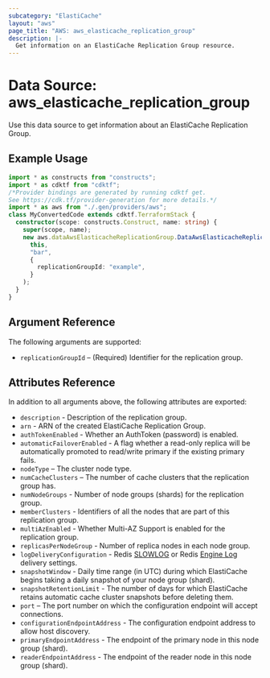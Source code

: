 ```yaml
---
subcategory: "ElastiCache"
layout: "aws"
page_title: "AWS: aws_elasticache_replication_group"
description: |-
  Get information on an ElastiCache Replication Group resource.
---
```


# Data Source: aws_elasticache_replication_group

Use this data source to get information about an ElastiCache Replication Group.

## Example Usage

```typescript
import * as constructs from "constructs";
import * as cdktf from "cdktf";
/*Provider bindings are generated by running cdktf get.
See https://cdk.tf/provider-generation for more details.*/
import * as aws from "./.gen/providers/aws";
class MyConvertedCode extends cdktf.TerraformStack {
  constructor(scope: constructs.Construct, name: string) {
    super(scope, name);
    new aws.dataAwsElasticacheReplicationGroup.DataAwsElasticacheReplicationGroup(
      this,
      "bar",
      {
        replicationGroupId: "example",
      }
    );
  }
}

```

## Argument Reference

The following arguments are supported:

* `replicationGroupId` – (Required) Identifier for the replication group.

## Attributes Reference

In addition to all arguments above, the following attributes are exported:

* `description` - Description of the replication group.
* `arn` - ARN of the created ElastiCache Replication Group.
* `authTokenEnabled` - Whether an AuthToken (password) is enabled.
* `automaticFailoverEnabled` - A flag whether a read-only replica will be automatically promoted to read/write primary if the existing primary fails.
* `nodeType` – The cluster node type.
* `numCacheClusters` – The number of cache clusters that the replication group has.
* `numNodeGroups` - Number of node groups (shards) for the replication group.
* `memberClusters` - Identifiers of all the nodes that are part of this replication group.
* `multiAzEnabled` - Whether Multi-AZ Support is enabled for the replication group.
* `replicasPerNodeGroup` - Number of replica nodes in each node group.
* `logDeliveryConfiguration` - Redis [SLOWLOG](https://redis.io/commands/slowlog) or Redis [Engine Log](https://docs.aws.amazon.com/AmazonElastiCache/latest/red-ug/Log_Delivery.html#Log_contents-engine-log) delivery settings.
* `snapshotWindow` - Daily time range (in UTC) during which ElastiCache begins taking a daily snapshot of your node group (shard).
* `snapshotRetentionLimit` - The number of days for which ElastiCache retains automatic cache cluster snapshots before deleting them.
* `port` – The port number on which the configuration endpoint will accept connections.
* `configurationEndpointAddress` - The configuration endpoint address to allow host discovery.
* `primaryEndpointAddress` - The endpoint of the primary node in this node group (shard).
* `readerEndpointAddress` - The endpoint of the reader node in this node group (shard).

<!-- cache-key: cdktf-0.17.0-pre.15 input-7c6f74e1fcd6a9ccc5b289e85748ac62ef842b7a5c20f0052c3736456658bd61 -->
